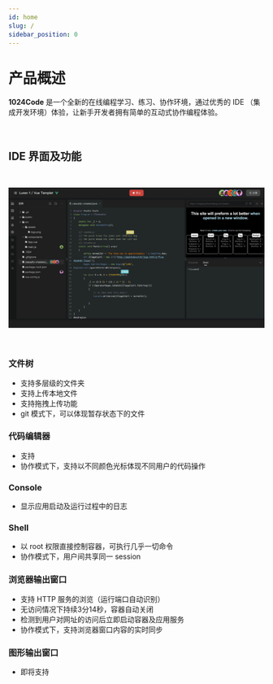 ```yaml
---
id: home
slug: /
sidebar_position: 0
---
```

# 产品概述
 **1024Code** 是一个全新的在线编程学习、练习、协作环境，通过优秀的 IDE （集成开发环境）体验，让新手开发者拥有简单的互动式协作编程体验。  

<br />

## IDE 界面及功能
<br />

![1024Code 产品设计图](./assets/IDE界面.png)

<br />

### 文件树

* 支持多层级的文件夹
* 支持上传本地文件
* 支持拖拽上传功能
* git 模式下，可以体现暂存状态下的文件

### 代码编辑器

* 支持
* 协作模式下，支持以不同颜色光标体现不同用户的代码操作

### Console

- 显示应用启动及运行过程中的日志

### Shell

* 以 root 权限直接控制容器，可执行几乎一切命令
* 协作模式下，用户间共享同一 session

### 浏览器输出窗口

* 支持 HTTP 服务的浏览（运行端口自动识别）
* 无访问情况下持续3分14秒，容器自动关闭
* 检测到用户对网址的访问后立即启动容器及应用服务
* 协作模式下，支持浏览器窗口内容的实时同步

### 图形输出窗口

* 即将支持